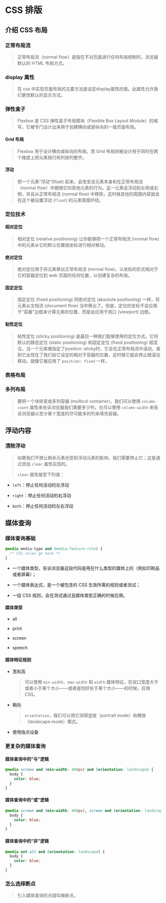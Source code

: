 # CSS 排版

## 介绍 CSS 布局

### 正常布局流

> 正常布局流（normal flow）是指在不对页面进行任何布局控制时，浏览器默认的 HTML 布局方式。

### display 属性

> 在 css 中实现页面布局的主要方法是设定display属性的值。此属性允许我们更改默认的显示方式。

### 弹性盒子

> Flexbox 是 CSS 弹性盒子布局模块（Flexible Box Layout Module）的缩写，它被专门设计出来用于创建横向或是纵向的一维页面布局。

#### Grid 布局

> Flexbox 用于设计横向或纵向的布局，而 Grid 布局则被设计用于同时在两个维度上把元素按行和列排列整齐。

#### 浮动

> 把一个元素“浮动”(float) 起来，会改变该元素本身和在正常布局流（normal flow）中跟随它的其他元素的行为。这一元素会浮动到左侧或右侧，并且从正常布局流 (normal flow) 中移除，这时候其他的周围内容就会在这个被设置浮动 (`float`) 的元素周围环绕。

### 定位技术

#### 相对定位

> 相对定位 (relative positioning) 让你能够把一个正常布局流 (normal flow) 中的元素从它的默认位置按坐标进行相对移动。

#### 绝对定位

> 绝对定位用于将元素移出正常布局流 (normal flow)，以坐标的形式相对于它的容器定位到 web 页面的任何位置，以创建复杂的布局。

#### 固定定位

> 固定定位 (fixed positioning) 同绝对定位 (absolute positioning) 一样，将元素从文档流 (document flow) 当中移出了。但是，定位的坐标不会应用于"容器"边框来计算元素的位置，而是会应用于视口 (viewport) 边框。

#### 粘性定位

> 粘性定位 (sticky positioning) 是最后一种我们能够使用的定位方式。它将默认的静态定位 (static positioning) 和固定定位 (fixed positioning) 相混合。当一个元素被指定了position: sticky时，它会在正常布局流中滚动，直到它出现在了我们给它设定的相对于容器的位置，这时候它就会停止随滚动移动，就像它被应用了 `position: fixed` 一样。

### 表格布局

### 多列布局

> 要把一个块转变成多列容器 (multicol container)，我们可以使用 `column-count` 属性来告诉浏览器我们需要多少列，也可以使用 `column-width` 来告诉浏览器以至少某个宽度的尽可能多的列来填充容器。

## 浮动内容

### 清除浮动

> 如果我们不想让剩余元素也受到浮动元素的影响，我们需要停止它；这是通过添加 `clear` 属性实现的。
>
> `clear` 属性接受下列值：

- `left`：停止任何活动的左浮动

- `right`：停止任何活动的右浮动

- `both`：停止任何活动的左右浮动

## 媒体查询

### 媒体查询基础

```css
@media media-type and (media-feature-rule) {
  /* CSS rules go here */
}
```

- 一个媒体类型，告诉浏览器这段代码是用在什么类型的媒体上的（例如印刷品或者屏幕）；

- 一个媒体表达式，是一个被包含的 CSS 生效所需的规则或者测试；

- 一组 CSS 规则，会在测试通过且媒体类型正确的时候应用。

#### 媒体类型

- all

- print

- screen

- speech

#### 媒体特征规则

- 宽和高

    > 可以使用 `min-width`、`max-width` 和 `width` 媒体特征，在视口宽度大于或者小于某个大小——或者是恰好处于某个大小——的时候，应用 CSS。

- 朝向

    > `orientation`，我们可以用它测得竖放（portrait mode）和横放（landscape mode）模式。

- 使用指点设备

### 更复杂的媒体查询

#### 媒体查询中的“与”逻辑

```css
@media screen and (min-width: 400px) and (orientation: landscape) {
  body {
    color: blue;
  }
}
```

#### 媒体查询中的“或”逻辑

```css
@media screen and (min-width: 400px), screen and (orientation: landscape) {
  body {
    color: blue;
  }
}
```

#### 媒体查询中的“非”逻辑

```css
@media not all and (orientation: landscape) {
  body {
    color: blue;
  }
}
```

### 怎么选择断点

> 引入媒体查询的点就叫做断点。
